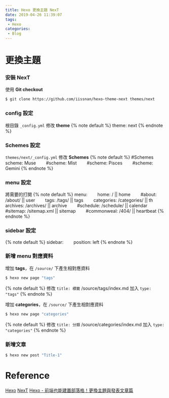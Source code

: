 ```yaml
---
title: Hexo 更換主題 NexT
date: 2019-04-26 11:39:07
tags: 
 - Hexo
categories: 
 - Blog
---
```


# 更換主題
### 安裝 NexT
使用 **Git checkout**
~~~ bash
$ git clone https://github.com/iissnan/hexo-theme-next themes/next
~~~

### config 設定
根目錄 `_config.yml` 修改 **theme**
{% note default %}
theme: next
{% endnote %}

### Schemes 設定
`themes/next/_config.yml` 修改 **Schemes**
{% note default %}
#Schemes
&emsp;&emsp;scheme: Muse
&emsp;&emsp;#scheme: Mist
&emsp;&emsp;#scheme: Pisces
&emsp;&emsp;#scheme: Gemini
{% endnote %}

### menu 設定
將需要的打開
{% note default %}
menu:
&emsp;&emsp;home: / || home
&emsp;&emsp;#about: /about/ || user
&emsp;&emsp;tags: /tags/ || tags
&emsp;&emsp;categories: /categories/ || th
&emsp;&emsp;archives: /archives/ || archive
&emsp;&emsp;#schedule: /schedule/ || calendar
&emsp;&emsp;#sitemap: /sitemap.xml || sitemap
&emsp;&emsp;#commonweal: /404/ || heartbeat
{% endnote %}
 
### sidebar 設定
{% note default %}
sidebar:
&emsp;&emsp;position: left
{% endnote %}

### 新增 menu 對應資料
增加 **tags**，在 `/source/` 下產生相對應資料
~~~ bash
$ hexo new page "tags"
~~~
{% note default %}
修改 `title: 標籤`
/source/tags/index.md 加入 `type: "tags"`
{% endnote %}

增加 **categories**，在 `/source/` 下產生相對應資料
~~~ bash
$ hexo new page "categories"
~~~
{% note default %}
修改 `title: 分類`
/source/categories/index.md 加入 `type: "categories"`
{% endnote %}

### 新增文章
~~~ bash
$ hexo new post "Title-1"
~~~

# Reference
[Hexo](https://hexo.io/zh-tw/docs/)
[NexT](https://theme-next.iissnan.com/)
[Hexo - 前端也能建置部落格！更換主題與發表文章篇](https://ithelp.ithome.com.tw/articles/10207997)